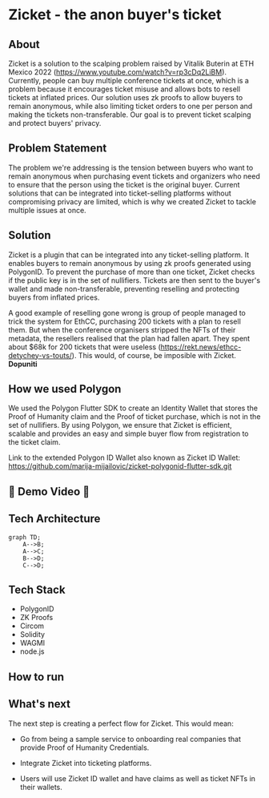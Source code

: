 # Zicket - the anon buyer's ticket

## About

Zicket is a solution to the scalping problem raised by Vitalik Buterin at ETH Mexico 2022 (https://www.youtube.com/watch?v=rp3cDq2LiBM). Currently, people can buy multiple conference tickets at once, which is a problem because it encourages ticket misuse and allows bots to resell tickets at inflated prices. Our solution uses zk proofs to allow buyers to remain anonymous, while also limiting ticket orders to one per person and making the tickets non-transferable. Our goal is to prevent ticket scalping and protect buyers' privacy.

## Problem Statement

The problem we're addressing is the tension between buyers who want to remain anonymous when purchasing event tickets and organizers who need to ensure that the person using the ticket is the original buyer. Current solutions that can be integrated into ticket-selling platforms without compromising privacy are limited, which is why we created Zicket to tackle multiple issues at once.

## Solution

Zicket is a plugin that can be integrated into any ticket-selling platform. It enables buyers to remain anonymous by using zk proofs generated using PolygonID. To prevent the purchase of more than one ticket, Zicket checks if the public key is in the set of nullifiers. Tickets are then sent to the buyer's wallet and made non-transferable, preventing reselling and protecting buyers from inflated prices.

A good example of reselling gone wrong is group of people managed to trick the system for EthCC, purchasing 200 tickets with a plan to resell them. But when the conference organisers stripped the NFTs of their metadata, the resellers realised that the plan had fallen apart. They spent about $68k for 200 tickets that were useless (https://rekt.news/ethcc-detychey-vs-touts/). This would, of course, be imposible with Zicket. **Dopuniti**

## How we used Polygon

We used the Polygon Flutter SDK to create an Identity Wallet that stores the Proof of Humanity claim and the Proof of ticket purchase, which is not in the set of nullifiers. By using Polygon, we ensure that Zicket is efficient, scalable and provides an easy and simple buyer flow from registration to the ticket claim.

Link to the extended Polygon ID Wallet also known as Zicket ID Wallet: https://github.com/marija-mijailovic/zicket-polygonid-flutter-sdk.git

## :tada: Demo Video :tada:

## Tech Architecture 

```mermaid
graph TD;
    A-->B;
    A-->C;
    B-->D;
    C-->D;
```

## Tech Stack

- PolygonID
- ZK Proofs
- Circom
- Solidity
- WAGMI
- node.js

## How to run 

## What's next

The next step is creating a perfect flow for Zicket. This would mean: 

- Go from being a sample service to onboarding real companies that provide Proof of Humanity Credentials.  

- Integrate Zicket into ticketing platforms.

- Users will use Zicket ID wallet and have claims as well as ticket NFTs in their wallets.





